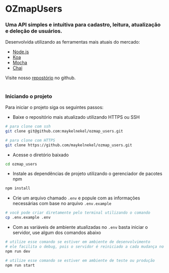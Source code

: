 # OZmapUsers

### Uma API simples e intuitiva para cadastro, leitura, atualização e deleção de usuários.

Desenvolvida utilizando as ferramentas mais atuais do mercado:

- [Node.js](https://nodejs.org/en)
- [Koa](https://nodejs.org/en)
- [Mocha](https://mochajs.org/)
- [Chai](https://www.chaijs.com/)

Visite nosso [repostório](https://github.com/maykelnekel/ozmap_users) no github.

#

### Iniciando o projeto

Para iniciar o projeto siga os seguintes passos:

- Baixe o repositório mais atualizado utilizando HTTPS ou SSH

```sh
# para clone com ssh
git clone git@github.com:maykelnekel/ozmap_users.git
```

```sh
# para clone com HTTPS
git clone https://github.com/maykelnekel/ozmap_users.git
```

- Acesse o diretório baixado

```sh
cd ozmap_users
```

- Instale as dependências de projeto utilizando o gerenciador de pacotes npm

```sh
npm install
```

- Crie um arquivo chamado `.env` e popule com as informações necessárias com base no arquivo `.env.example`

```sh
# você pode criar diretamente pelo terminal utilizando o comando
cp .env.example .env
```

- Com as variáveis de ambiente atualizadas no `.env` basta iniciar o servidor, use algum dos comandos abaixo

```sh
# utilize esse comando se estiver em ambiente de desenvolvimento
# ele facilita o debug, pois o servidor é reiniciado a cada mudança no código
npm run dev
```

```sh
# utilize esse comando se estiver em ambiente de teste ou produção
npm run start
```
